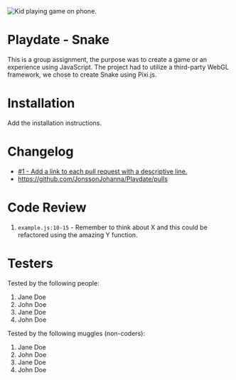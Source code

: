 <img src="https://media.giphy.com/media/TFMoOxjnAAMbm/giphy.gif" alt="Kid playing game on phone.">

# Playdate - Snake

This is a group assignment, the purpose was to create a game or an experience using JavaScript. The project had to utilize a third-party WebGL framework, we chose to create Snake using Pixi.js.

# Installation

Add the installation instructions.

# Changelog

-   [#1 - Add a link to each pull request with a descriptive line.](#1)
-   https://github.com/JonssonJohanna/Playdate/pulls

# Code Review

1. `example.js:10-15` - Remember to think about X and this could be refactored using the amazing Y function.

# Testers

Tested by the following people:

1. Jane Doe
2. John Doe
3. Jane Doe
4. John Doe

Tested by the following muggles (non-coders):

1. Jane Doe
2. John Doe
3. Jane Doe
4. John Doe

